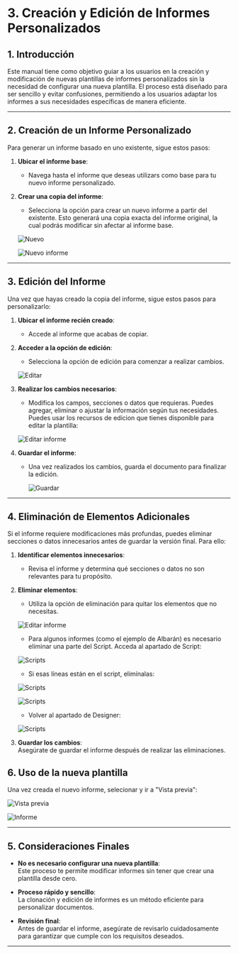 # 3. Creación y Edición de Informes Personalizados

<!-- 1. [Introducción](#1-introducción)
2. [Creación de un Informe Personalizado](#2-creación-de-un-informe-personalizado)
3. [Edición del Informe](#3-edición-del-informe)
4. [Eliminación de Elementos Adicionales](#4-eliminación-de-elementos-adicionales)
5. [Consideraciones Finales](#5-consideraciones-finales) -->

## 1. Introducción
Este manual tiene como objetivo guiar a los usuarios en la creación y modificación de nuevas plantillas de informes personalizados sin la necesidad de configurar una nueva plantilla. El proceso está diseñado para ser sencillo y evitar confusiones, permitiendo a los usuarios adaptar los informes a sus necesidades específicas de manera eficiente.

---

## 2. Creación de un Informe Personalizado
Para generar un informe basado en uno existente, sigue estos pasos:

1. **Ubicar el informe base**:  
    - Navega hasta el informe que deseas utilizars como base para tu nuevo informe personalizado.    

2. **Crear una copia del informe**:  
    - Selecciona la opción para crear un nuevo informe a partir del existente. Esto generará una copia exacta del informe original, la cual podrás modificar sin afectar al informe base.

    ![Nuevo](Imagenes/UT_Editar_Informes/nuevo.png)

    ![Nuevo informe](Imagenes/UT_Editar_Informes/nuevo_informe.png)
---

## 3. Edición del Informe
Una vez que hayas creado la copia del informe, sigue estos pasos para personalizarlo:

1. **Ubicar el informe recién creado**:  
    - Accede al informe que acabas de copiar.

2. **Acceder a la opción de edición**:  
    - Selecciona la opción de edición para comenzar a realizar cambios.

    ![Editar](Imagenes/UT_Editar_Informes/editar.png)

3. **Realizar los cambios necesarios**:  
    - Modifica los campos, secciones o datos que requieras. Puedes agregar, eliminar o ajustar la información según tus necesidades. Puedes usar los recursos de edicion que tienes disponible para editar la plantilla:

    ![Editar informe](Imagenes/UT_Editar_Informes/editar_informe.png)

4. **Guardar el informe**:  
   - Una vez realizados los cambios, guarda el documento para finalizar la edición.

       ![Guardar](Imagenes/UT_Editar_Informes/guardar.png) 

---

## 4. Eliminación de Elementos Adicionales
Si el informe requiere modificaciones más profundas, puedes eliminar secciones o datos innecesarios antes de guardar la versión final. Para ello:

1. **Identificar elementos innecesarios**:  
   - Revisa el informe y determina qué secciones o datos no son relevantes para tu propósito.

2. **Eliminar elementos**:  
   - Utiliza la opción de eliminación para quitar los elementos que no necesitas.

    ![Editar informe](Imagenes/UT_Editar_Informes/editar_informe2.png)

    - Para algunos informes (como el ejemplo de Albarán) es necesario eliminar una parte del Script. Acceda al apartado de Script:

    ![Scripts](Imagenes/UT_Editar_Informes/scripts.png) 

    - Si esas líneas están en el script, elimínalas:

    ![Scripts](Imagenes/UT_Editar_Informes/scripts2.png)

    ![Scripts](Imagenes/UT_Editar_Informes/scripts3.png) 

    - Volver al apartado de Designer:

    ![Scripts](Imagenes/UT_Editar_Informes/designer.png)     

3. **Guardar los cambios**:  
   Asegúrate de guardar el informe después de realizar las eliminaciones.

## 6. Uso de la nueva plantilla
Una vez creada el nuevo informe, selecionar y ir a "Vista previa":

   ![Vista previa](Imagenes/UT_Editar_Informes/vista_previa.png)

   ![Informe](Imagenes/UT_Editar_Informes/informe.png)   

---

## 5. Consideraciones Finales
- **No es necesario configurar una nueva plantilla**:  
  Este proceso te permite modificar informes sin tener que crear una plantilla desde cero.

- **Proceso rápido y sencillo**:  
  La clonación y edición de informes es un método eficiente para personalizar documentos.

- **Revisión final**:  
  Antes de guardar el informe, asegúrate de revisarlo cuidadosamente para garantizar que cumple con los requisitos deseados.

---
